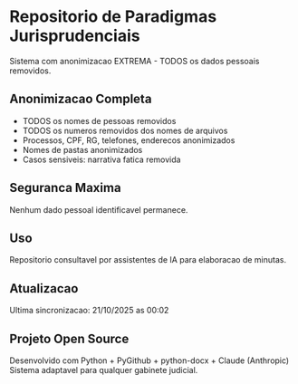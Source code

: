 # Repositorio de Paradigmas Jurisprudenciais

Sistema com anonimizacao EXTREMA - TODOS os dados pessoais removidos.

## Anonimizacao Completa

- TODOS os nomes de pessoas removidos
- TODOS os numeros removidos dos nomes de arquivos
- Processos, CPF, RG, telefones, enderecos anonimizados
- Nomes de pastas anonimizados
- Casos sensiveis: narrativa fatica removida

## Seguranca Maxima

Nenhum dado pessoal identificavel permanece.

## Uso

Repositorio consultavel por assistentes de IA para elaboracao de minutas.

## Atualizacao

Ultima sincronizacao: 21/10/2025 as 00:02

## Projeto Open Source

Desenvolvido com Python + PyGithub + python-docx + Claude (Anthropic)
Sistema adaptavel para qualquer gabinete judicial.
